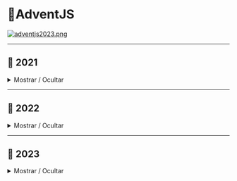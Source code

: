 # 🎄AdventJS

[![adventjs2023.png](https://i.postimg.cc/RFLBqJVZ/adventjs.png)](https://adventjs.dev)

---

## 📆 2021

<details close>

<summary>Mostrar / Ocultar</summary>

### Retos

| # | Reto                                                                 |  Solucion                            |  Dificultad  |
|:-:|:--------------------------------------------------------------------:|:------------------------------------:|:------------:|
| 01| [Contando ovejas para dormir](2021/challenge_01/README.md)           | [Ver](2021/challenge_01/solution.js) | Facil        |
| 02| [Ayuda al elfo a listar los regalos!](2021/challenge_02/README.md)   | [Ver](2021/challenge_02/solution.js) | Facil        |
| 03| [El Grinch quiere fastidiar la Navidad](2021/challenge_03/README.md) | [Ver](2021/challenge_03/solution.js) | Medio        |
| 04| [¡Es hora de poner la navidad en casa!](2021/challenge_04/README.md) | [Ver](2021/challenge_04/solution.js) | Medio        |
| 05| [Contando los días para los regalos](2021/challenge_05/README.md)    | [Ver](2021/challenge_05/solution.js) | Facil        |

</details>

---

## 📆 2022

<details close>

<summary>Mostrar / Ocultar</summary>

### Retos

| # | Reto                                                                                         |  Solucion                            |  Dificultad  |
|:-:|:--------------------------------------------------------------------------------------------:|:------------------------------------:|:------------:|
| 01| [Automatizando envolver regalos para navidad](2022/challenge_01/README.md)                   | [Ver](2022/challenge_01/solution.js) | Facil        |
| 02| [Nadie quiere hacer horas extra](2022/challenge_02/README.md)                                | [Ver](2022/challenge_02/solution.js) | Facil        |
| 03| [Cuantas cajas de regalos puede llevar Papa Noel?](2022/challenge_03/README.md)              | [Ver](2022/challenge_03/solution.js) | Facil        |
| 04| [Una caja dentro de otra caja y otra...](2022/challenge_04/README.md)                        | [Ver](2022/challenge_04/solution.js) | Medio        |
| 05| [Optimizando viajes de Santa](2022/challenge_05/README.md)                                   | [Ver](2022/challenge_05/solution.js) | Dificil      |

</details>

---

## 📆 2023

<details close>

<summary>Mostrar / Ocultar</summary>

### Retos

| # | Reto                                                          |  Solucion                            |  Dificultad  |
|:-:|:-------------------------------------------------------------:|:------------------------------------:|:------------:|
| 01| [Primer regalo repetido!](2023/challenge_01/README.md)        | [Ver](2023/challenge_01/solution.js) | Facil        |
| 02| [Ponemos en marcha la fabrica](2023/challenge_02/README.md)   | [Ver](2023/challenge_02/solution.js) | Facil        |
| 03| [El elfo travieso](2023/challenge_03/README.md)               | [Ver](2023/challenge_03/solution.js) | Facil        |
| 04| [Dale la vuelta a los parentesis](2023/challenge_04/README.md)| [Ver](2023/challenge_04/solution.js) | Medio        |
| 05| [El CyberTrunk de Santa](2023/challenge_05/README.md)         | [Ver](2023/challenge_05/solution.js) | Medio        |

</details>